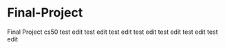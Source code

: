 # Final-Project
Final Project cs50
test edit
test edit
test edit
test edit
test edit
test edit
test edit
